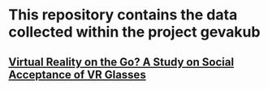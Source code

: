 # This repository contains the data collected within the project gevakub

## <a href="">Virtual Reality on the Go? A Study on Social Acceptance of VR Glasses</a>
